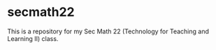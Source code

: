 # secmath22
This is a repository for my Sec Math 22 (Technology for Teaching and Learning II) class.
